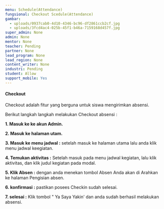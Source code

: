 ```yaml
---
menu: Schedule(Attendance)
fungsional: Checkout Scedule(Attendance)
gambar:
  - uploads/0937cab0-4d10-4346-bc96-df2861ccb2cf.jpg
  - uploads/3fcd4ac4-025b-45f1-b46a-7159168d457f.jpg
super_admin: None
admin: None
mentor: None
teacher: Pending
partner: None
lead_program: None
lead_region: None
content_writer: None
industri: Pending
student: Allow
support_mobile: Yes
---
```

#### C﻿heckout

C﻿heckout adalah fitur yang berguna untuk  siswa mengirimkan absensi.

B﻿erikut langkah langkah melakukan C﻿heckout absensi :

**1﻿. Masuk ke ke akun Admin.**

**2﻿. Masuk ke halaman utam.**

**3﻿. Masuk ke menu jadwal :** setelah masuk ke halaman utama lalu anda klik menu jadwal keegiatan.

**4﻿. Temukan aktivitas :** Setelah masuk pada menu jadwal kegiatan, lalu klik  aktivitas, dan klik judul kegiatan pada modal.

**5﻿. Klik Absen :** dengan anda menekan tombol Absen Anda akan di Arahkan ke halaman Pengisian absen.

**6﻿. konfirmasi :** pastikan posees Checkin sudah selesai.

**7﻿. selesai :** Klik tombol " Ya Saya Yakin' dan anda sudah berhasil melakukan absensi.